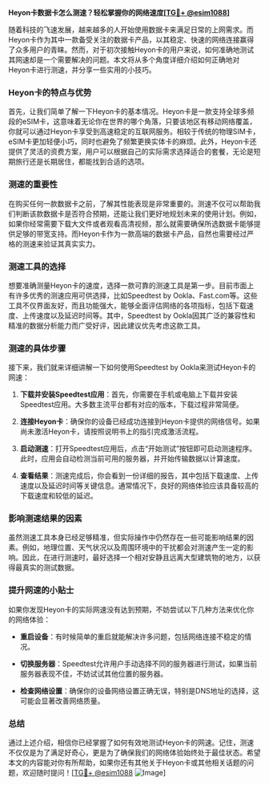 **Heyon卡数据卡怎么测速？轻松掌握你的网络速度[[TG💪+ @esim1088](https://t.me/s/esim1088)]**

随着科技的飞速发展，越来越多的人开始使用数据卡来满足日常的上网需求。而Heyon卡作为其中一款备受关注的数据卡产品，以其稳定、快速的网络连接赢得了众多用户的青睐。然而，对于初次接触Heyon卡的用户来说，如何准确地测试其网速却是一个需要解决的问题。本文将从多个角度详细介绍如何正确地对Heyon卡进行测速，并分享一些实用的小技巧。

### Heyon卡的特点与优势

首先，让我们简单了解一下Heyon卡的基本情况。Heyon卡是一款支持全球多频段的eSIM卡，这意味着无论你在世界的哪个角落，只要该地区有移动网络覆盖，你就可以通过Heyon卡享受到高速稳定的互联网服务。相较于传统的物理SIM卡，eSIM卡更加轻便小巧，同时也避免了频繁更换实体卡的麻烦。此外，Heyon卡还提供了灵活的资费方案，用户可以根据自己的实际需求选择适合的套餐，无论是短期旅行还是长期居住，都能找到合适的选项。

### 测速的重要性

在购买任何一款数据卡之前，了解其性能表现是非常重要的。测速不仅可以帮助我们判断该款数据卡是否符合预期，还能让我们更好地规划未来的使用计划。例如，如果你经常需要下载大文件或者观看高清视频，那么就需要确保所选数据卡能够提供足够的带宽支持。而Heyon卡作为一款高端的数据卡产品，自然也需要经过严格的测速来验证其真实实力。

### 测速工具的选择

想要准确测量Heyon卡的速度，选择一款可靠的测速工具是第一步。目前市面上有许多优秀的测速应用可供选择，比如Speedtest by Ookla、Fast.com等。这些工具不仅界面友好，而且功能强大，能够全面评估网络的各项指标，包括下载速度、上传速度以及延迟时间等。其中，Speedtest by Ookla因其广泛的兼容性和精准的数据分析能力而广受好评，因此建议优先考虑这款工具。

### 测速的具体步骤

接下来，我们就来详细讲解一下如何使用Speedtest by Ookla来测试Heyon卡的网速：

1. **下载并安装Speedtest应用**：首先，你需要在手机或电脑上下载并安装Speedtest应用。大多数主流平台都有对应的版本，下载过程非常简便。
   
2. **连接Heyon卡**：确保你的设备已经成功连接到Heyon卡提供的网络信号。如果尚未激活Heyon卡，请按照说明书上的指引完成激活流程。

3. **启动测速**：打开Speedtest应用后，点击“开始测试”按钮即可启动测速程序。此时，应用会自动检测当前可用的服务器，并开始传输数据以计算速度。

4. **查看结果**：测速完成后，你会看到一份详细的报告，其中包括下载速度、上传速度以及延迟时间等关键信息。通常情况下，良好的网络体验应该具备较高的下载速度和较低的延迟。

### 影响测速结果的因素

虽然测速工具本身已经足够精准，但实际操作中仍然存在一些可能影响结果的因素。例如，地理位置、天气状况以及周围环境中的干扰都会对测速产生一定的影响。因此，在进行测速时，最好选择一个相对安静且远离大型建筑物的地方，以获得最真实的测试数据。

### 提升网速的小贴士

如果你发现Heyon卡的实际网速没有达到预期，不妨尝试以下几种方法来优化你的网络体验：

- **重启设备**：有时候简单的重启就能解决许多问题，包括网络连接不稳定的情况。
  
- **切换服务器**：Speedtest允许用户手动选择不同的服务器进行测试，如果当前服务器表现不佳，不妨试试其他位置的服务器。

- **检查网络设置**：确保你的设备网络设置正确无误，特别是DNS地址的选择，这可能会显著改善网络质量。

### 总结

通过上述介绍，相信你已经掌握了如何有效地测试Heyon卡的网速。记住，测速不仅仅是为了满足好奇心，更是为了确保我们的网络体验始终处于最佳状态。希望本文的内容能对你有所帮助，如果你还有其他关于Heyon卡或其他相关话题的问题，欢迎随时提问！[[TG💪+ @esim1088](https://t.me/s/esim1088) ![Image](https://i.postimg.cc/4NQfJmqS/Snipaste-2025-05-13-00-14-12.png)]